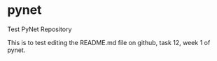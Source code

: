 # pynet
Test PyNet Repository

This is to test editing the README.md file on github, task 12, week 1 of pynet.
